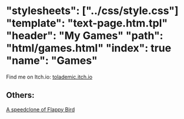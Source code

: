 "stylesheets": ["../css/style.css"]
"template": "text-page.htm.tpl"
"header": "My Games"
"path": "html/games.html" 
"index": true
"name": "Games"
===

Find me on Itch.io: [tolademic.itch.io](tolademic.itch.io)

Others: 
---
[A speedclone of Flappy Bird](flappy.html)